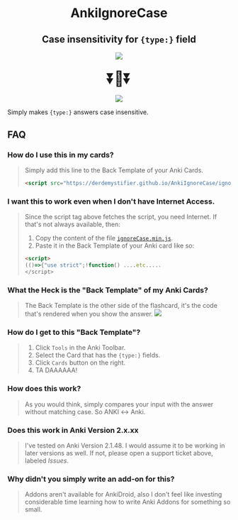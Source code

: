 # <div align="center">AnkiIgnoreCase</div>
## <div align="center">Case insensitivity for `{type:}` field</div>



<p align="center">
    <img src="https://user-images.githubusercontent.com/124774256/221641621-398786be-3589-491e-84fa-3c605af4e61d.png">
</p>

### <div align="center" style="font-size:2em;">⏬🔽⏬</div>

<p align="center">
    <img src="https://user-images.githubusercontent.com/124774256/221641707-6180aeac-91a7-47e8-86ee-b009d5c62dc0.png">
</p>

Simply makes `{type:}` answers case insensitive.


## FAQ

### How do I use this in my cards?

>Simply add this line to the Back Template of your Anki Cards.
>
>```html
><script src="https://derdemystifier.github.io/AnkiIgnoreCase/ignoreCase.min.js"></script>
>```

### I want this to work even when I don't have Internet Access.

>Since the script tag above fetches the script, you need Internet. If that's not always available, then:
>1. Copy the content of the file [`ignoreCase.min.js`](https://derdemystifier.github.io/AnkiIgnoreCase/ignoreCase.min.js).
>2. Paste it in the Back Template of your Anki card like so:
>```html
><script>
>(()=>{"use strict";!function() ....etc.....
></script>
>```

### What the Heck is the "Back Template" of my Anki Cards?

>The Back Template is the other side of the flashcard, it's the code that's rendered when you show the answer. 
>![](https://user-images.githubusercontent.com/124774256/221641761-32b6d22f-2508-465a-bf50-c29f90e7df5c.png)

### How do I get to this "Back Template"?

>1. Click `Tools` in the Anki Toolbar.
>2. Select the Card that has the `{type:}` fields.
>3. Click `Cards` button on the right.
>4. TA DAAAAAA!

### How does this work?

>As you would think, simply compares your input with the answer without matching case. So ANKI ↔ Anki.

### Does this work in Anki Version 2.x.xx

>I've tested on Anki Version 2.1.48. I would assume it to be working in later versions as well. If not, please open a support ticket above, labeled _Issues_.

### Why didn't you simply write an add-on for this?

>Addons aren't available for AnkiDroid, also I don't feel like investing considerable time learning how to write Anki Addons for something so small.